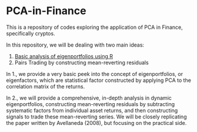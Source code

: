 # PCA-in-Finance
This is a repository of codes exploring the application of PCA in Finance, specifically cryptos.

In this repository, we will be dealing with two main ideas:

1. [Basic analysis of eigenportfolios using R](https://htmlpreview.github.io/?https://github.com/JayQuant/PCA-Applied-to-Crypto/blob/main/MATH-3320---crypto-PCA.html](https://htmlpreview.github.io/?https://github.com/JayQuant/PCA-in-Finance/blob/main/Eigenportfolios_Crypto.html))
2. Pairs Trading by constructing mean-reverting residuals

In 1., we provide a very basic peek into the concept of eigenportfolios, or eigenfactors, which are statistical factor constructed by applying PCA to the correlation matrix of the returns.

In 2., we will provide a comprehensive, in-depth analysis in dynamic eigenportfolios, constructing mean-reverting residuals by subtracting systematic factors from individual asset returns, and then constructing signals to trade these mean-reverting series. We will be closely replicating the paper written by Avellaneda (2008), but focusing on the practical side.
